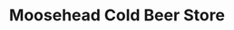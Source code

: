 ---
title: "Moosehead Cold Beer Store"
url: /dartmouth/moosehead-cold-beer-store/
shop: Spirituosen
---